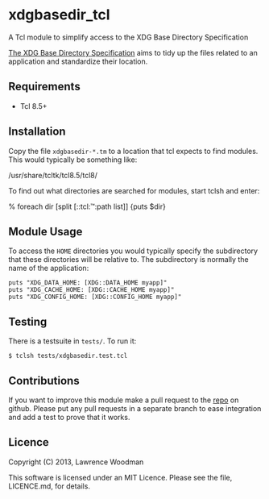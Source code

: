 xdgbasedir_tcl
==============
A Tcl module to simplify access to the XDG Base Directory Specification

[The XDG Base Directory Specification](http://standards.freedesktop.org/basedir-spec/basedir-spec-latest.html) aims to tidy up the files related to an application and standardize their location.

Requirements
------------
*  Tcl 8.5+

Installation
------------
Copy the file `xdgbasedir-*.tm` to a location that tcl expects to find modules.  This would typically be something like:

  /usr/share/tcltk/tcl8.5/tcl8/

To find out what directories are searched for modules, start tclsh and enter:

  % foreach dir [split [::tcl::tm::path list]] {puts $dir}

Module Usage
------------
To access the `HOME` directories you would typically specify the subdirectory that these directories will be relative to.  The subdirectory is normally the name of the application:

    puts "XDG_DATA_HOME: [XDG::DATA_HOME myapp]"
    puts "XDG_CACHE_HOME: [XDG::CACHE_HOME myapp]"
    puts "XDG_CONFIG_HOME: [XDG::CONFIG_HOME myapp]"

Testing
-------
There is a testsuite in `tests/`.  To run it:

    $ tclsh tests/xdgbasedir.test.tcl

Contributions
-------------
If you want to improve this module make a pull request to the [repo](https://github.com/LawrenceWoodman/xdgbasedir_tcl) on github.  Please put any pull requests in a separate branch to ease integration and add a test to prove that it works.

Licence
-------
Copyright (C) 2013, Lawrence Woodman

This software is licensed under an MIT Licence.  Please see the file, LICENCE.md, for details.
